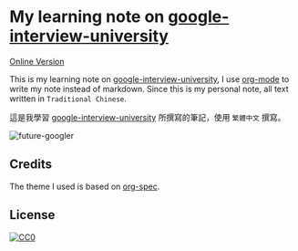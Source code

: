 # My learning note on [google-interview-university](https://github.com/jwasham/google-interview-university)

[Online Version](https://coldnew.github.io/google-interview-university)

This is my learning note on [google-interview-university](https://github.com/jwasham/google-interview-university), I use [org-mode](http://orgmode.org) to write my note instead of markdown.
Since this is my personal note, all text written in `Traditional Chinese`.

這是我學習 [google-interview-university](https://github.com/jwasham/google-interview-university) 所撰寫的筆記，使用 `繁體中文` 撰寫。

![future-googler](https://github.com/coldnew/google-interview-university/blob/master/data/future-googler.png)

## Credits

The theme I used is based on [org-spec](https://github.com/thi-ng/org-spec).

## License

[![CC0](http://i.creativecommons.org/p/zero/1.0/88x31.png)](http://creativecommons.org/publicdomain/zero/1.0/)
